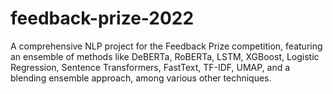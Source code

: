 # feedback-prize-2022
A comprehensive NLP project for the Feedback Prize competition, featuring an ensemble of methods like DeBERTa, RoBERTa, LSTM, XGBoost, Logistic Regression, Sentence Transformers, FastText, TF-IDF, UMAP, and a blending ensemble approach, among various other techniques.
